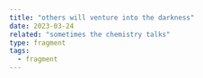 ```yaml
---
title: "others will venture into the darkness"
date: 2023-03-24
related: "sometimes the chemistry talks"
type: fragment
tags:
  - fragment
---
```

